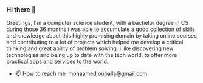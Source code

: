 ### Hi there 👋

<!--
**medOblla/medOblla** is a ✨ _special_ ✨ repository because its `README.md` (this file) appears on your GitHub profile.

Here are some ideas to get you started:

- 🔭 I’m currently working on ...
- 🌱 I’m currently learning ...
- 👯 I’m looking to collaborate on ...
- 🤔 I’m looking for help with ...
- 💬 Ask me about ...
- 📫 How to reach me: ...
- 😄 Pronouns: ...
- ⚡ Fun fact: ...
-->
Greetings, I'm a computer science student, with a bachelor degree in CS during those 36 months i was able to accumulate a good collection of skills and knowledge about this highly promising domain by taking online courses and contributing to a lot of projects which helped me develop a critical thinking and great ability of problem solving.
I like discovering new technologies and being up to date with the tech world, to offer more practical apps and services to the world.

- 📫 How to reach me: mohaamed.ouballa@gmail.com
